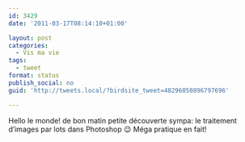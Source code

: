```yaml
---
id: 3429
date: '2011-03-17T08:14:10+01:00'

layout: post
categories:
  - Vis ma vie
tags:
  - tweet
format: status
publish_social: no
guid: 'http://tweets.local/?birdsite_tweet=48296050896797696'

---
```


Hello le monde! de bon matin petite découverte sympa: le traitement d’images par lots dans Photoshop 😉 Méga pratique en fait!